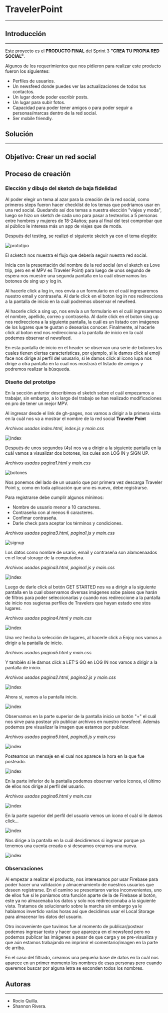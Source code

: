 # TravelerPoint
------

## Introducción
------------

Este proyecto es el **PRODUCTO FINAL** del Sprint 3 **"CREA TU PROPIA RED SOCIAL"**.

Algunos de los requerimientos que nos pidieron para realizar este producto fueron los siguientes:

  + Perfiles de usuarios.
  + Un newsfeed donde puedes ver las actualizaciones de todos tus contactos.
  + Un lugar donde poder escribir posts.
  + Un lugar para subir fotos.
  + Capacidad para poder tener amigos o para poder seguir a personas/marcas dentro de la red social.
  + Ser mobile friendly.

## Solución
----------
## Objetivo: Crear un red social

## Proceso de creación

### **Elección y dibujo del sketch de baja fidelidad**

Al poder elegir un tema al azar para la creación de la red social, como primeros steps fueron hacer checklist de los temas que podríamos usar en una red social. Quedando así dos temas a nuestra elección "viajes y moda", luego se hizo un sketch de cada uno para pasar a testearlos a 5 personas entre hombres y mujeres de 18-24años; para al final del test comprobar que al público le interesa más un app de viajes que de moda. 

Después del testing, se realizó el siguiente sketch ya con el tema elegido:

![prototipo](assets/images/prototipo.jpeg)

El scketch nos muestra el flujo que debería seguir nuestra red social. 

Inicia con la presentación del nombre de la red social (en el sketch es Love trip, pero en el MPV es Traveler Point) para luego de unos segundo de espera nos muestre una segunda pantalla en la cuál observamos los botones de sing up y log in. 

Al hacerle click a log in, nos envía a un formulario en el cuál ingresaremos nuestro email y contraseña. Al darle click en el boton log in nos redirecciona a la pantalla de inicio en la cuál podremos observar el newfeed. 

Al hacerle click a sing up, nos envía a un formulario en el cuál ingresaremso el nombre, apellido, correo y contraseña. Al darle click en el boton sing up nos redirecciona a la siguiente pantalla, la cuál es un listado con imágenes de los lugares que te gustan o desearías conocer. Finalmente, al hacerle click al boton end nos redirecciona a la pantalla de inicio en la cuál podemos observar el newsfeed.

En esta pantalla de inicio en el header se observan una serie de botones los cuales tienen ciertas caracteristicas, por ejemplo, si le damos click al emoji face nos dirige al perfil del ususario, si le damos click al icono lupa nos dirige a otra pantalla en la cual nos mostrará el listado de amigos y podremos realizar la búsqueda. 

### **Diseño del prototipo**

En la sección anterior describimos el sketch sobre el cuál empezamos a trabajar, sin embargo, a lo largo del trabajo se han realizado modificaciones en pro de tener un mejor MPV.

Al ingresar desde el link de gh-pages, nos vamos a dirigir a la primera vista en la cuál nos va a mostrar el nombre de la red social **Traveler Point** 

*Archivos usados index.html, index.js y main.css* 

![index](assets/images/index.PNG)

Después de unos segundos (4s) nos va a dirigir a la siguiente pantalla en la cuál vamos a visualizar dos botones, los cules son LOG IN y SIGN UP. 

*Archivos usados pagina1.html y main.css* 

![botones](assets/images/botones.PNG)

Nos ponemos del lado de un usuario que por primera vez descarga Traveler Point y, como en toda aplicación que uno es nuevo, debe registrarse. 

Para registrarse debe cumplir algunos mínimos:

  + Nombre de usuario menor a 10 caracteres.
  + Contraseña con al menos 6 caracteres.
  + Confimar contraseña.
  + Darle check para aceptar los términos y condiciones. 

*Archivos usados pagina3.html, pagina1.js y main.css* 

![signup](assets/images/signup.PNG)

Los datos como nombre de usario, email y contraseña son alamcenaados en el local storage de la computadora. 

*Archivos usados pagina3.html, pagina1.js y main.css* 

![index](assets/images/almacenamiento.PNG)

Luego de darle click al botón GET STARTED nos va a dirigir a la siguiente pantalla en la cual observamos diversas imágenes sobe países que harán de filtros para poder seleccionarlas y cuando nos redireccione a la pantalla de inicio nos sugieraa perfiles de Travelers que hayan estado ene stos lugares. 

*Archivos usados pagina4.html y main.css*  

![index](assets/images/filter.PNG)

Una vez hecha la selección de lugares, al hacerle click a Enjoy nos vamos a dirigir a la pantalla de inicio.

*Archivos usados pagina5.html y main.css* 

Y también si le damos click a LET'S GO en LOG IN nos vamos a dirigir a la pantalla de inicio.

*Archivos usados pagina2.html, pagina2.js y main.css*

![index](assets/images/login.PNG)

Ahora sí, vamos a la pantalla inicio.

![index](assets/images/inicio.PNG)

Observamos en la parte superior de la pantalla inicio un botón "+" el cuál nos sirve para postear y/o publicar archivos en nuestro newsfeed. Además podemos pre visualizar la imagen que estamos por publicar.

*Archivos usados pagina5.html, pagina5.js y main.css* 

![index](assets/images/postear.PNG)

Posteamos un mensaje en el cual nos aparece la hora en la que fue posteado.

![index](assets/images/posted.PNG)

En la parte inferior de la pantalla podemos observar varios íconos, el último de ellos nos dirige al perfil del usuario.

*Archivos usados pagina6.html y main.css* 

![index](assets/images/perfil.PNG)

En la parte superior del perfil del usuario vemos un ícono el cuál si le damos click...

![index](assets/images/salir.PNG)

Nos dirige a la pantalla en la cuál decidiremos si ingresar porque ya tenemos una cuenta creada o si deseamos crearnos una nueva.

![index](assets/images/botones.PNG)

### **Observaciones**

Al empezar a realizar el producto, nos interesamos por usar Firebase para poder hacer una validación y almacenamiento de nuestros usuarios que deseen registrarse. En el camino se presentaron varios inconvenientes, uno de ellos fue si le poníamos otra función aparte de la de Firebase al botón, este ya no almacenaba los datos y solo nos redireccionaba a la siguiente vista. Tratamos de solucionarlo sobre la marcha sin embargo ya le habíamos invertido varias horas así que decidimos usar el Local Storage para almacenar los datos del usuario.

Otro incoveniente que tuvimos fue al momento de publicar/postear podemos ingresar texto y hacer que aparezca en el newsfeed pero no podemos publicar las imágenes a pesar de que carga y se pre-visualiza y que aún estamos trabajando en imprimir el comentario/imagen en la parte de arriba. 

En el caso del filtrado, creamos una pequeña base de datos en la cuál nos aparece en un primer momento los nombres de esas personas pero cuando queremos buscar por alguna letra se esconden todos los nombres. 

## Autoras
----------
  + Rocio Quilla. 
  + Shannon Rivera. 


